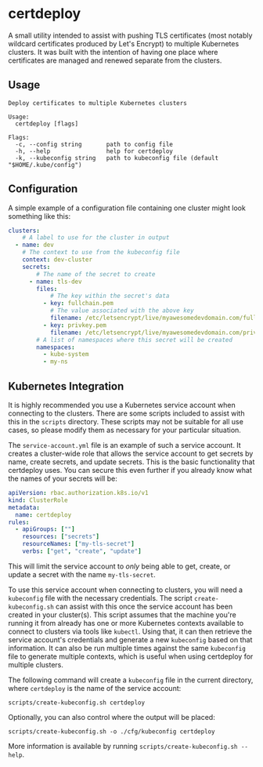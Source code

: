 # certdeploy

A small utility intended to assist with pushing TLS certificates (most notably 
wildcard certificates produced by Let's Encrypt) to multiple Kubernetes
clusters. It was built with the intention of having one place where
certificates are managed and renewed separate from the clusters.

## Usage

```
Deploy certificates to multiple Kubernetes clusters

Usage:
  certdeploy [flags]

Flags:
  -c, --config string       path to config file
  -h, --help                help for certdeploy
  -k, --kubeconfig string   path to kubeconfig file (default "$HOME/.kube/config")
```

## Configuration

A simple example of a configuration file containing one cluster might look
something like this:

```yaml
clusters:
    # A label to use for the cluster in output
  - name: dev
    # The context to use from the kubeconfig file
    context: dev-cluster
    secrets:
        # The name of the secret to create
      - name: tls-dev
        files:
            # The key within the secret's data
          - key: fullchain.pem
            # The value associated with the above key
            filename: /etc/letsencrypt/live/myawesomedevdomain.com/fullchain.pem
          - key: privkey.pem
            filename: /etc/letsencrypt/live/myawesomedevdomain.com/privkey.pem
        # A list of namespaces where this secret will be created
        namespaces:
          - kube-system
          - my-ns
```

## Kubernetes Integration

It is highly recommended you use a Kubernetes service account when connecting
to the clusters. There are some scripts included to assist with this in the
`scripts` directory. These scripts may not be suitable for all use cases, so
please modify them as necessary for your particular situation.

The `service-account.yml` file is an example of such a service account. It
creates a cluster-wide role that allows the service account to get secrets
by name, create secrets, and update secrets. This is the basic
functionality that certdeploy uses. You can secure this even further if you
already know what the names of your secrets will be:

```yaml
apiVersion: rbac.authorization.k8s.io/v1
kind: ClusterRole
metadata:
  name: certdeploy
rules:
  - apiGroups: [""]
    resources: ["secrets"]
    resourceNames: ["my-tls-secret"]
    verbs: ["get", "create", "update"]
```

This will limit the service account to _only_ being able to get, create, or
update a secret with the name `my-tls-secret`.

To use this service account when connecting to clusters, you will need a
`kubeconfig` file with the necessary credentials. The script
`create-kubeconfig.sh` can assist with this once the service account has been
created in your cluster(s). This script assumes that the machine you're
running it from already has one or more Kubernetes contexts available to
connect to clusters via tools like `kubectl`. Using that, it can then
retrieve the service account's credentials and generate a new `kubeconfig`
based on that information. It can also be run multiple times against the same
`kubeconfig` file to generate multiple contexts, which is useful when using
certdeploy for multiple clusters.

The following command will create a `kubeconfig` file in the current directory, 
where `certdeploy` is the name of the service account:

```
scripts/create-kubeconfig.sh certdeploy
```

Optionally, you can also control where the output will be placed:

```
scripts/create-kubeconfig.sh -o ./cfg/kubeconfig certdeploy
``` 

More information is available by running `scripts/create-kubeconfig.sh --help`.